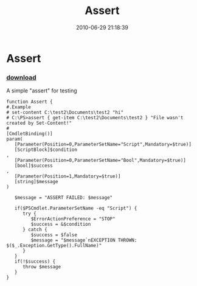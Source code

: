 ﻿---
pid:            1942
poster:         Joel Bennett
title:          Assert
date:           2010-06-29 21:18:39
format:         posh
parent:         0
parent:         0

---

# Assert

### [download](1942.ps1)

A simple "assert" for testing

```posh
function Assert {
#.Example
# set-content C:\test2\Documents\test2 "hi"
# C:\PS>assert { get-item C:\test2\Documents\test2 } "File wasn't created by Set-Content!"
#
[CmdletBinding()]
param( 
   [Parameter(Position=0,ParameterSetName="Script",Mandatory=$true)]
   [ScriptBlock]$condition
,
   [Parameter(Position=0,ParameterSetName="Bool",Mandatory=$true)]
   [bool]$success
,
   [Parameter(Position=1,Mandatory=$true)]
   [string]$message
)

   $message = "ASSERT FAILED: $message"
  
   if($PSCmdlet.ParameterSetName -eq "Script") {
      try {
         $ErrorActionPreference = "STOP"
         $success = &$condition
      } catch {
         $success = $false
         $message = "$message`nEXCEPTION THROWN: $($_.Exception.GetType().FullName)"         
      }
   }
   if(!$success) {
      throw $message
   }
}
```
